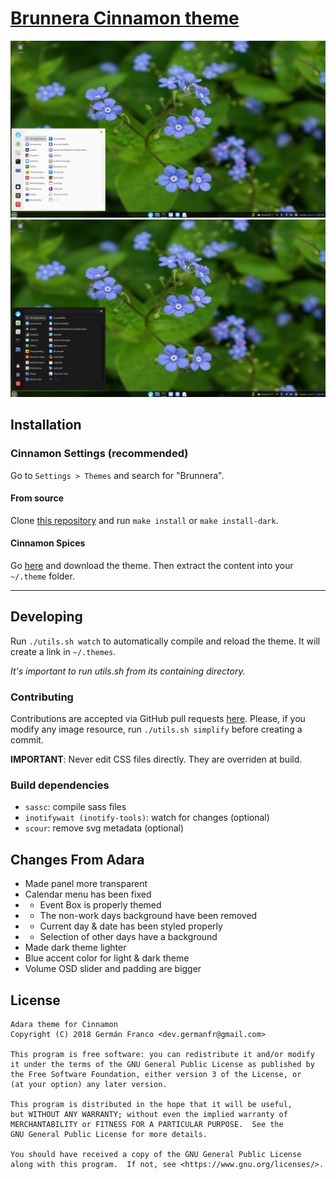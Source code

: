 # [Brunnera Cinnamon theme][repo]
> 

[![](Brunnera/screenshot.png)![](Brunnera-Dark/screenshot.png)][repo]

## Installation
### Cinnamon Settings (recommended)
Go to `Settings > Themes` and search for "Brunnera".

#### From source
Clone [this repository][repo] and run `make install` or `make install-dark`.

#### Cinnamon Spices
Go [here][spices] and download the theme. Then extract the content into your `~/.theme` folder.

---
## Developing
Run `./utils.sh watch` to automatically compile and reload the theme. It will create a link in `~/.themes`.

_It's important to run utils.sh from its containing directory._

### Contributing
Contributions are accepted via GitHub pull requests [here][repo]. Please, if you modify any image resource, run `./utils.sh simplify` before creating a commit.

**IMPORTANT**: Never edit CSS files directly. They are overriden at build.

### Build dependencies
* `sassc`: compile sass files
* `inotifywait (inotify-tools)`: watch for changes (optional)
* `scour`: remove svg metadata (optional)

## Changes From Adara
- Made panel more transparent
- Calendar menu has been fixed
- - Event Box is properly themed
- - The non-work days background have been removed
- - Current day & date has been styled properly
- - Selection of other days have a background
- Made dark theme lighter
- Blue accent color for light & dark theme
- Volume OSD slider and padding are bigger

## License
```
Adara theme for Cinnamon
Copyright (C) 2018 Germán Franco <dev.germanfr@gmail.com>

This program is free software: you can redistribute it and/or modify
it under the terms of the GNU General Public License as published by
the Free Software Foundation, either version 3 of the License, or
(at your option) any later version.

This program is distributed in the hope that it will be useful,
but WITHOUT ANY WARRANTY; without even the implied warranty of
MERCHANTABILITY or FITNESS FOR A PARTICULAR PURPOSE.  See the
GNU General Public License for more details.

You should have received a copy of the GNU General Public License
along with this program.  If not, see <https://www.gnu.org/licenses/>.
```

[repo]: https://github.com/wolfiediscord/Brunnera
[spices]: https://cinnamon-spices.linuxmint.com/themes/view/Brunnera
[archive]: https://github.com/wolfiediscord/Brunnera/releases
